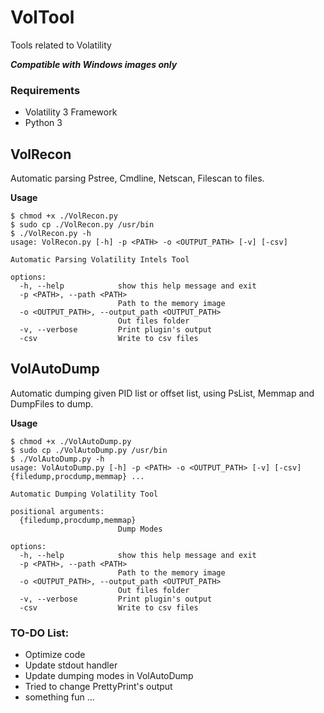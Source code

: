 # VolTool
Tools related to Volatility

***Compatible with Windows images only***

### Requirements

- Volatility 3 Framework
- Python 3

## VolRecon

Automatic parsing Pstree, Cmdline, Netscan, Filescan to files.



**Usage**

```
$ chmod +x ./VolRecon.py
$ sudo cp ./VolRecon.py /usr/bin
$ ./VolRecon.py -h                         
usage: VolRecon.py [-h] -p <PATH> -o <OUTPUT_PATH> [-v] [-csv]

Automatic Parsing Volatility Intels Tool

options:
  -h, --help            show this help message and exit
  -p <PATH>, --path <PATH>
                        Path to the memory image
  -o <OUTPUT_PATH>, --output_path <OUTPUT_PATH>
                        Out files folder
  -v, --verbose         Print plugin's output
  -csv                  Write to csv files

```

## VolAutoDump

Automatic dumping given PID list or offset list, using PsList, Memmap and DumpFiles to dump.

**Usage**

```
$ chmod +x ./VolAutoDump.py
$ sudo cp ./VolAutoDump.py /usr/bin
$ ./VolAutoDump.py -h                                                                                                                        
usage: VolAutoDump.py [-h] -p <PATH> -o <OUTPUT_PATH> [-v] [-csv] {filedump,procdump,memmap} ...

Automatic Dumping Volatility Tool

positional arguments:
  {filedump,procdump,memmap}
                        Dump Modes

options:
  -h, --help            show this help message and exit
  -p <PATH>, --path <PATH>
                        Path to the memory image
  -o <OUTPUT_PATH>, --output_path <OUTPUT_PATH>
                        Out files folder
  -v, --verbose         Print plugin's output
  -csv                  Write to csv files
```



### TO-DO List:
- Optimize code
- Update stdout handler
- Update dumping modes in VolAutoDump
- Tried to change PrettyPrint's output
- something fun ...